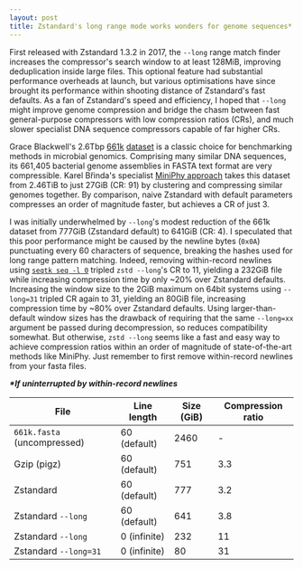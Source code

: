 ```yaml
---
layout: post
title: Zstandard's long range mode works wonders for genome sequences*
---
```


First released with Zstandard 1.3.2 in 2017, the `--long` range match finder increases the compressor's search window to at least 128MiB, improving deduplication inside large files. This optional feature had substantial performance overheads at launch, but various optimisations have since brought its performance within shooting distance of Zstandard's fast defaults. As a fan of Zstandard's speed and efficiency, I hoped that `--long` might improve genome compression and bridge the chasm between fast general-purpose compressors with low compression ratios (CRs), and much slower specialist DNA sequence compressors capable of far higher CRs.

Grace Blackwell's 2.6Tbp [661k](https://pmc.ncbi.nlm.nih.gov/articles/PMC8577725/) [dataset](https://ftp.ebi.ac.uk/pub/databases/ENA2018-bacteria-661k/) is a classic choice for benchmarking methods in microbial genomics. Comprising many similar DNA sequences, its 661,405 bacterial genome assemblies in FASTA text format are very compressible. Karel Břinda's specialist [MiniPhy approach](https://www.nature.com/articles/s41592-025-02625-2) takes this dataset from 2.46TiB to just 27GiB (CR: 91) by clustering and compressing similar genomes together. By comparison, naive Zstandard with default parameters compresses an order of magnitude faster, but achieves a CR of just 3.

I was initially underwhelmed by `--long`'s modest reduction of  the 661k dataset from 777GiB (Zstandard default) to 641GiB (CR: 4). I speculated that this poor performance might be caused by the newline bytes  (`0x0A`) punctuating every 60 characters of sequence, breaking the hashes used for long range pattern matching. Indeed, removing within-record newlines using [`seqtk seq -l 0`](https://github.com/lh3/seqtk?tab=readme-ov-file#seqtk-examples) tripled `zstd --long`'s CR to 11, yielding a 232GiB file while increasing compression time by only ~20% over Zstandard defaults. Increasing the window size to the 2GiB maximum on 64bit systems using `--long=31` tripled CR again to 31, yielding an 80GiB file, increasing compression time by ~80% over Zstandard defaults. Using larger-than-default window sizes has the drawback of requiring that the same `--long=xx` argument be passed during decompression, so reduces compatibility somewhat. But otherwise, `zstd --long` seems like a fast and easy way to achieve compression ratios within an order of magnitude of state-of-the-art methods like MiniPhy. Just remember to first remove within-record newlines from your fasta files.



***\*If uninterrupted by within-record newlines***




| File                        | Line length  | Size (GiB) | Compression ratio |
| --------------------------- | ------------ | ---------- | ----------------- |
| `661k.fasta` (uncompressed) | 60 (default) | 2460       | -                 |
| Gzip (pigz)                 | 60 (default) | 751        | 3.3               |
| Zstandard                        | 60 (default) | 777        | 3.2               |
| Zstandard `--long`               | 60 (default) | 641        | 3.8               |
| Zstandard `--long`               | 0 (infinite) | 232        | 11                |
| Zstandard `--long=31`            | 0 (infinite) | 80         | 31                |

